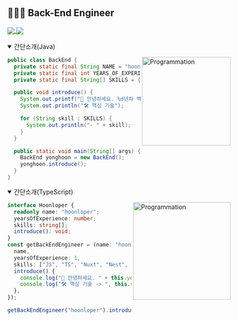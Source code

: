 ## 🧑🏻‍💻 Back-End Engineer 

<a href="https://github.com/anuraghazra/github-readme-stats">
  <img align="center" src="https://komarev.com/ghpvc/?username=yonghoon-jung&color=blueviolet&" />
</a>
<a href="https://blog.naver.com/electron98">
  <img align="center" src="https://img.shields.io/badge/Tech Blog-000000?logo=Bloglovin&logoColor=white" />
</a>

<br />
<br />

<details open>
<summary> 간단소개(Java) </summary>
<div markdown="1">    
  
<img align="right" src="https://github.com/hoonloper/hoonloper/assets/78959175/3ffd7f10-01a5-447c-9aae-41dcdafab0f7" alt="Programmation" width="200" />

```java
public class BackEnd {
  private static final String NAME = "hoonloper";
  private static final int YEARS_OF_EXPERIENCE = 1;
  private static final String[] SKILLS = {"Java", "Spring Boot", "MySQL", "MongoDB"};

  public void introduce() {
    System.out.printf("👋 안녕하세요. %d년차 백엔드 개발자 %s입니다.%n", YEARS_OF_EXPERIENCE, NAME);
    System.out.println("🛠️ 핵심 기술");

    for (String skill : SKILLS) {
      System.out.println("- " + skill);
    }
  }

  public static void main(String[] args) {
    BackEnd yonghoon = new BackEnd();
    yonghoon.introduce();
  }
}
```

</div>
</details>

<details open>
<summary> 간단소개(TypeScript) </summary>
<div markdown="1">       

<img align="right" src="https://user-images.githubusercontent.com/78959175/184319807-064bf4d5-9678-46a3-8a92-8ac31c85f652.gif" alt="Programmation" width="220" />

```typescript
interface Hoonloper {
  readonly name: "hoonloper";
  yearsOfExperience: number;
  skills: string[];
  introduce(): void;
}
const getBackEndEngineer = (name: "hoonloper"): Hoonloper => ({
  name,
  yearsOfExperience: 1,
  skills: ["JS", "TS", "Nuxt", "Nest", "Vue", "MySQL", "MongoDB"],
  introduce() {
    console.log("👋 안녕하세요. " + this.yearsOfExperience + "년차 백엔드 개발자 " + this.name + "입니다.");
    console.log("🛠️ 핵심 기술 -> ", this.skills.join(", "));
  },
});

getBackEndEngineer("hoonloper").introduce();
```

</div>
</details>
